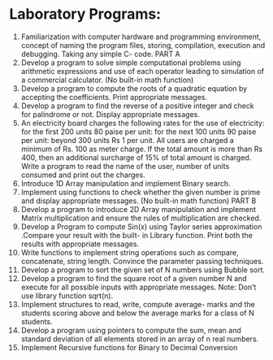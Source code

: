 # Laboratory Programs:

1. Familiarization with computer hardware and programming environment, concept of naming
the program files, storing, compilation, execution and debugging. Taking any simple C- code.
PART A
2. Develop a program to solve simple computational problems using arithmetic expressions and
use of each operator leading to simulation of a commercial calculator. (No built-in math
function)
3. Develop a program to compute the roots of a quadratic equation by accepting the
coefficients. Print appropriate messages.
4. Develop a program to find the reverse of a positive integer and check for palindrome or not.
Display appropriate messages.
5. An electricity board charges the following rates for the use of electricity: for the first 200
units 80 paise per unit: for the next 100 units 90 paise per unit: beyond 300 units Rs 1 per
unit. All users are charged a minimum of Rs. 100 as meter charge. If the total amount is more
than Rs 400, then an additional surcharge of 15% of total amount is charged. Write a program
to read the name of the user, number of units consumed and print out the charges.
6. Introduce 1D Array manipulation and implement Binary search.
7. Implement using functions to check whether the given number is prime and display
appropriate messages. (No built-in math function)
PART B
8. Develop a program to introduce 2D Array manipulation and implement Matrix multiplication
and ensure the rules of multiplication are checked.
9. Develop a Program to compute Sin(x) using Taylor series approximation .Compare your
result with the built- in Library function. Print both the results with appropriate messages.
10. Write functions to implement string operations such as compare, concatenate, string length.
Convince the parameter passing techniques.
11. Develop a program to sort the given set of N numbers using Bubble sort.
12. Develop a program to find the square root of a given number N and execute for all possible
inputs with appropriate messages. Note: Don’t use library function sqrt(n).
13. Implement structures to read, write, compute average- marks and the students scoring above
and below the average marks for a class of N students.
14. Develop a program using pointers to compute the sum, mean and standard deviation of all
elements stored in an array of n real numbers.
15. Implement Recursive functions for Binary to Decimal Conversion
